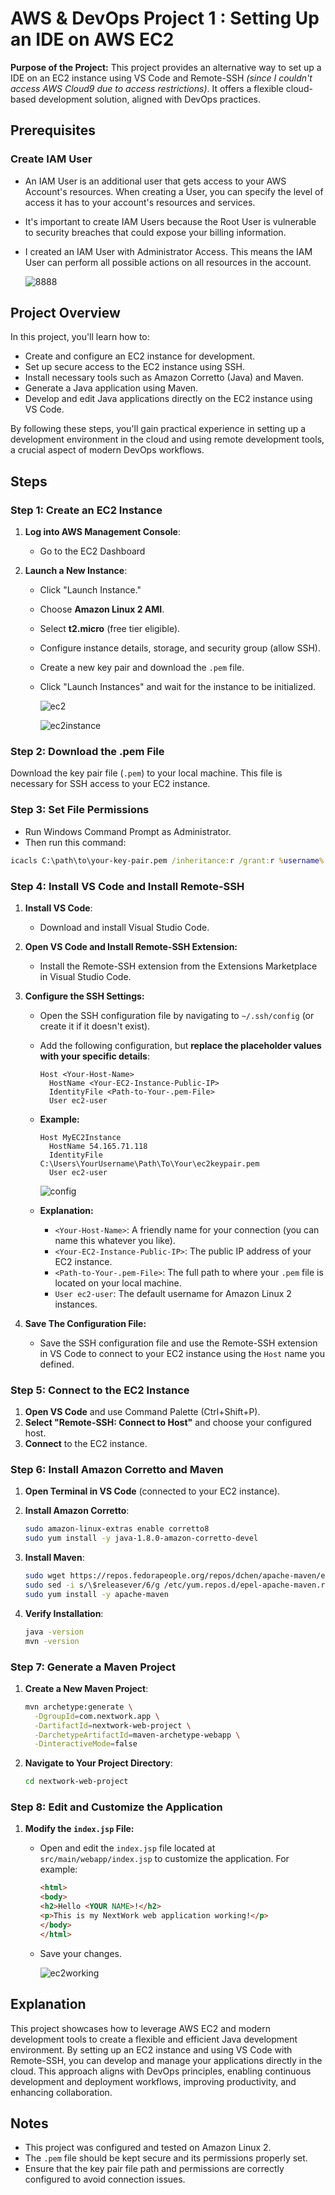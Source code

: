 # AWS & DevOps Project 1 : Setting Up an IDE on AWS EC2 

**Purpose of the Project:**
This project provides an alternative way to set up a IDE on an EC2 instance using VS Code and Remote-SSH *(since I couldn't access AWS Cloud9 due to access restrictions)*. It offers a flexible cloud-based development solution, aligned with DevOps practices.

## Prerequisites

### Create IAM User
- An IAM User is an additional user that gets access to your AWS Account's resources. When creating a User, you can specify the level of access it has to your account's resources and services.
- It's important to create IAM Users because the Root User is vulnerable to security breaches that could expose your billing information.
- I created an IAM User with Administrator Access. This means the IAM User can perform all possible actions on all resources in the account.



   ![8888](https://github.com/user-attachments/assets/eff6f9ec-e202-4741-bb36-f990dd9079bd)



## Project Overview

In this project, you'll learn how to:
- Create and configure an EC2 instance for development.
- Set up secure access to the EC2 instance using SSH.
- Install necessary tools such as Amazon Corretto (Java) and Maven.
- Generate a Java application using Maven.
- Develop and edit Java applications directly on the EC2 instance using VS Code.

By following these steps, you'll gain practical experience in setting up a development environment in the cloud and using remote development tools, a crucial aspect of modern DevOps workflows.

## Steps

### Step 1: Create an EC2 Instance

1. **Log into AWS Management Console**:
   - Go to the EC2 Dashboard

2. **Launch a New Instance**:
   - Click "Launch Instance."
   - Choose **Amazon Linux 2 AMI**.
   - Select **t2.micro** (free tier eligible).
   - Configure instance details, storage, and security group (allow SSH).
   - Create a new key pair and download the `.pem` file.
   - Click "Launch Instances" and wait for the instance to be initialized.

      ![ec2](https://github.com/user-attachments/assets/a56cfc16-754a-45fc-99c1-35dd64cb2f0f)

      ![ec2instance](https://github.com/user-attachments/assets/ac7af1a2-3fd6-47b5-b4f2-ed9674710477)

### Step 2: Download the .pem File

Download the key pair file (`.pem`) to your local machine. This file is necessary for SSH access to your EC2 instance.

### Step 3: Set File Permissions

- Run Windows Command Prompt as Administrator.
- Then run this command: 
```cmd
icacls C:\path\to\your-key-pair.pem /inheritance:r /grant:r %username%:R
```

### Step 4: Install VS Code and Install Remote-SSH

1. **Install VS Code**:
   - Download and install Visual Studio Code.

2. **Open VS Code and Install Remote-SSH Extension:**
   - Install the Remote-SSH extension from the Extensions Marketplace in Visual Studio Code.

3. **Configure the SSH Settings:**
   - Open the SSH configuration file by navigating to `~/.ssh/config` (or create it if it doesn't exist). 
   - Add the following configuration, but **replace the placeholder values with your specific details**:

     ```plaintext
     Host <Your-Host-Name>
       HostName <Your-EC2-Instance-Public-IP>
       IdentityFile <Path-to-Your-.pem-File>
       User ec2-user
     ```

   - **Example:**
     ```plaintext
     Host MyEC2Instance
       HostName 54.165.71.118
       IdentityFile C:\Users\YourUsername\Path\To\Your\ec2keypair.pem
       User ec2-user
     ```
     
      ![config](https://github.com/user-attachments/assets/a596da2b-186f-4f55-adef-6a1b486e4c85)

   - **Explanation:**
     - `<Your-Host-Name>`: A friendly name for your connection (you can name this whatever you like).
     - `<Your-EC2-Instance-Public-IP>`: The public IP address of your EC2 instance.
     - `<Path-to-Your-.pem-File>`: The full path to where your `.pem` file is located on your local machine.
     - `User ec2-user`: The default username for Amazon Linux 2 instances.

4. **Save The Configuration File:**
   - Save the SSH configuration file and use the Remote-SSH extension in VS Code to connect to your EC2 instance using the `Host` name you defined.


### Step 5: Connect to the EC2 Instance

1. **Open VS Code** and use Command Palette (Ctrl+Shift+P).
2. **Select "Remote-SSH: Connect to Host"** and choose your configured host.
3. **Connect** to the EC2 instance.

### Step 6: Install Amazon Corretto and Maven

1. **Open Terminal in VS Code** (connected to your EC2 instance).

2. **Install Amazon Corretto**:
   ```bash
   sudo amazon-linux-extras enable corretto8
   sudo yum install -y java-1.8.0-amazon-corretto-devel
   ```

3. **Install Maven**:
   ```bash
   sudo wget https://repos.fedorapeople.org/repos/dchen/apache-maven/epel-apache-maven.repo -O /etc/yum.repos.d/epel-apache-maven.repo
   sudo sed -i s/\$releasever/6/g /etc/yum.repos.d/epel-apache-maven.repo
   sudo yum install -y apache-maven
   ```

4. **Verify Installation**:
   ```bash
   java -version
   mvn -version
   ```

### Step 7: Generate a Maven Project

1. **Create a New Maven Project**:
   ```bash
   mvn archetype:generate \
     -DgroupId=com.nextwork.app \
     -DartifactId=nextwork-web-project \
     -DarchetypeArtifactId=maven-archetype-webapp \
     -DinteractiveMode=false
   ```

2. **Navigate to Your Project Directory**:
   ```bash
   cd nextwork-web-project
   ```

### Step 8: Edit and Customize the Application
1. **Modify the `index.jsp` File:**
   - Open and edit the `index.jsp` file located at `src/main/webapp/index.jsp` to customize the application. For example:
     ```html
     <html>
     <body>
     <h2>Hello <YOUR NAME>!</h2>
     <p>This is my NextWork web application working!</p>
     </body>
     </html>
     ```
   - Save your changes.


      ![ec2working](https://github.com/user-attachments/assets/a4a9348a-fcfd-4573-97d8-094e98f3e568)



## Explanation

This project showcases how to leverage AWS EC2 and modern development tools to create a flexible and efficient Java development environment. By setting up an EC2 instance and using VS Code with Remote-SSH, you can develop and manage your applications directly in the cloud. This approach aligns with DevOps principles, enabling continuous development and deployment workflows, improving productivity, and enhancing collaboration.


## Notes

- This project was configured and tested on Amazon Linux 2.
- The `.pem` file should be kept secure and its permissions properly set.
- Ensure that the key pair file path and permissions are correctly configured to avoid connection issues.




